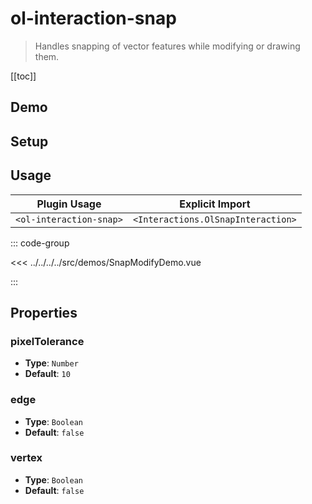 # ol-interaction-snap

> Handles snapping of vector features while modifying or drawing them.

[[toc]]

## Demo

<script setup>
import SnapModifyDemo from "@demos/SnapModifyDemo.vue"
</script>

<ClientOnly>
<SnapModifyDemo/>
</ClientOnly>

## Setup

<!--@include: ../../interactions.plugin.md-->

## Usage

| Plugin Usage            |          Explicit Import           |
|-------------------------|:----------------------------------:|
| `<ol-interaction-snap>` | `<Interactions.OlSnapInteraction>` |

::: code-group

<<< ../../../../src/demos/SnapModifyDemo.vue

:::

## Properties

### pixelTolerance

- **Type**: `Number`
- **Default**: `10`

### edge

- **Type**: `Boolean`
- **Default**: `false`

### vertex

- **Type**: `Boolean`
- **Default**: `false`
